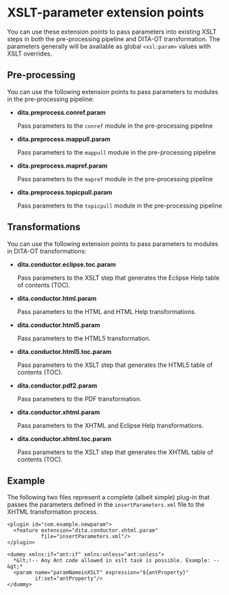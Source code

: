 # XSLT-parameter extension points

You can use these extension points to pass parameters into existing XSLT steps in both the pre-processing pipeline and DITA-OT transformation. The parameters generally will be available as global `<xsl:param>` values with XSLT overrides.

## Pre-processing

You can use the following extension points to pass parameters to modules in the pre-processing pipeline:

-   **__dita.preprocess.conref.param__**

    Pass parameters to the `conref` module in the pre-processing pipeline

-   **__dita.preprocess.mappull.param__**

    Pass parameters to the `mappull` module in the pre-processing pipeline

-   **__dita.preprocess.mapref.param__**

    Pass parameters to the `mapref` module in the pre-processing pipeline

-   **__dita.preprocess.topicpull.param__**

    Pass parameters to the `topicpull` module in the pre-processing pipeline


## Transformations

You can use the following extension points to pass parameters to modules in DITA-OT transformations:

-   **__dita.conductor.eclipse.toc.param__**

    Pass parameters to the XSLT step that generates the Eclipse Help table of contents \(TOC\).

-   **__dita.conductor.html.param__**

    Pass parameters to the HTML and HTML Help transformations.

-   **__dita.conductor.html5.param__**

    Pass parameters to the HTML5 transformation.

-   **__dita.conductor.html5.toc.param__**

    Pass parameters to the XSLT step that generates the HTML5 table of contents \(TOC\).

-   **__dita.conductor.pdf2.param__**

    Pass parameters to the PDF transformation.

-   **__dita.conductor.xhtml.param__**

    Pass parameters to the XHTML and Eclipse Help transformations.

-   **__dita.conductor.xhtml.toc.param__**

    Pass parameters to the XSLT step that generates the XHTML table of contents \(TOC\).


## Example

The following two files represent a complete \(albeit simple\) plug-in that passes the parameters defined in the `insertParameters.xml` file to the XHTML transformation process.

```
<plugin id="com.example.newparam">
  <feature extension="dita.conductor.xhtml.param"
           file="insertParameters.xml"/>
</plugin>
```

```
<dummy xmlns:if="ant:if" xmlns:unless="ant:unless">
  *&lt;!-- Any Ant code allowed in xslt task is possible. Example: --&gt;*
  <param name="paramNameinXSLT" expression="${antProperty}"
         if:set="antProperty"/>
</dummy>
```

